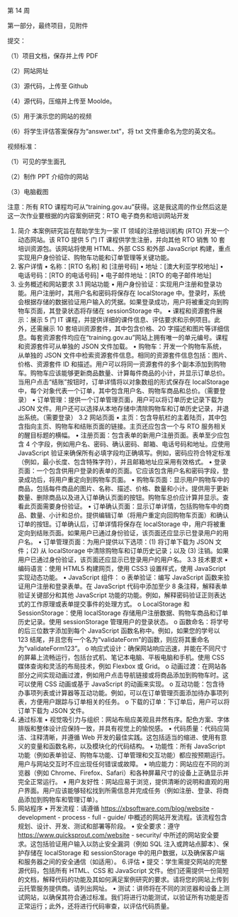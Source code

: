第 14 周

第一部分，最终项目，见附件

提交：

（1）项目文档，保存并上传 PDF

（2）网站网址

（3）源代码，上传至 Github

（4）源代码，压缩并上传至 Moolde。

（5）用于演示您的网站的视频

（6）将学生评估答案保存为“answer.txt”，将 txt 文件重命名为您的英文名。

视频标准：

（1）可见的学生面孔

（2）制作 PPT 介绍你的网站

（3）电脑截图

注意：所有 RTO 课程均可从“training.gov.au”获得。这是我这周的作业然后这是这一次作业要根据的内容案例研究：RTO 电子商务和培训网站开发
1. 简介
本案例研究旨在帮助学生为一家 IT 领域的注册培训机构 (RTO) 开发一个动态网站。该 RTO 提供 5 门 IT 课程供学生注册，并向其他 RTO 销售 10 套培训资源包。该网站将使用 HTML、外部 CSS 和外部 JavaScript 构建，重点实现用户身份验证、购物车功能和订单管理等关键功能。
2. 客户详情
• 名称：[RTO 名称] 和 [注册号码]
• 地址：[澳大利亚学校地址]
• 电话号码：[RTO 的电话号码]
• 电子邮件地址：[RTO 的电子邮件地址]
3. 业务概述和网站要求
3.1 网站功能
• 用户身份验证：实现用户注册和登录功能。用户注册时，其用户名和密码将保存在 localStorage 中。登录时，系统会根据存储的数据验证用户输入的凭据。如果登录成功，用户将被重定向到购物车页面，其登录状态将存储在 sessionStorage 中。
• 课程和资源套件展示：展示 5 门 IT 课程，并提供详细的课件信息、评估要求和示例项目。此外，还需展示 10 套培训资源套件，其中包含价格、20 字描述和图片等详细信息。每套资源套件均应在“training.gov.au”网站上拥有唯一的单元编号。课程和资源套件可从单独的 JSON 文件加载。
• 购物车：开发一个购物车系统，从单独的 JSON 文件中检索资源套件信息。相同的资源套件信息包括：图片、价格、资源套件 ID 和描述。用户可以将同一资源套件的多个副本添加到购物车。购物车应该能够更新商品数量、计算每件商品的小计，并显示订单总价。当用户点击“结账”按钮时，订单详情将以对象数组的形式保存在 localStorage 中，每个对象代表一个订单，其中包含用户名、购物车商品和总价。（需要登录）
• 订单管理：提供一个订单管理页面，用户可以将订单历史记录下载为 JSON 文件。用户还可以选择从本地存储中清除购物车和订单历史记录，并退出系统。（需要登录）
3.2 网站页面
• 主页：包含导航栏的主着陆页，其中包含指向主页、购物车和结账页面的链接。主页还应包含一个与 RTO 服务相关的醒目标题的横幅。
• 注册页面：包含表单的新用户注册页面。表单至少应包含 4 个字段，例如用户名、密码、确认密码、邮箱、电话号码和地址。应使用 JavaScript 验证来确保所有必填字段均正确填写。例如，密码应符合特定标准（例如，最小长度、包含特殊字符），并且邮箱地址应采用有效格式。
• 登录页面：一个包含供用户登录的表单的页面。它应该包含用户名和密码字段，登录成功后，将用户重定向到购物车页面。
• 购物车页面：显示用户购物车中的商品，包括每件商品的图片、名称、描述、价格、数量和小计。提供用于更新数量、删除商品以及进入订单确认页面的按钮。购物车总价应计算并显示。查看此页面需要身份验证。
• 订单确认页面：显示订单详情，包括购物车中的商品、数量、小计和总价。提供编辑订单（将用户重定向回购物车页面）和确认订单的按钮。订单确认后，订单详情将保存在 localStorage 中，用户将被重定向到结账页面。如果用户已通过身份验证，该页面还应显示已登录用户的用户名。
• 订单管理页面：为用户提供以下选项：(1) 将订单下载为 JSON 文件；(2) 从 localStorage 中清除购物车和订单历史记录；以及 (3) 注销。如果用户已通过身份验证，该页面还应显示已登录用户的用户名。
3.3 技术要求
• 编码语言：使用 HTML5 构建网页，使用 CSS3 设置样式，使用 JavaScript 实现动态功能。
• JavaScript 组件：
o 表单验证：编写 JavaScript 函数来验证用户注册和登录表单。在 JavaScript 代码中添加至少 8 条注释，解释表单验证关键部分和其他 JavaScript 功能的功能。例如，解释密码验证正则表达式的工作原理或表单提交事件的处理方式。
o LocalStorage 和 SessionStorage：使用 localStorage 存储用户注册数据、购物车商品和订单历史记录。使用 sessionStorage 管理用户的登录状态。
o 函数命名：将学号的后三位数字添加到每个 JavaScript 函数名称中。例如，如果您的学号以 123 结尾，并且您有一个名为“validateForm”的函数，则应将其重命名为“validateForm123”。
o 响应式设计：确保网站响应迅速，并能在不同尺寸的屏幕上流畅运行，包括台式机、笔记本电脑、平板电脑和手机。使用 CSS 媒体查询和灵活的布局技术，例如 Flexbox 或 Grid。
o 动画过渡：在网站各部分之间实现动画过渡，例如用户点击导航链接或将商品添加到购物车时。这可以使用 CSS 动画或基于 JavaScript 的动画来实现。
o 互动功能：包含待办事项列表或计算器等互动功能。例如，可以在订单管理页面添加待办事项列表，方便用户跟踪与订单相关的任务。
o 下载的订单：下订单后，用户可以将订单下载为 JSON 文件。
4. 通过标准
• 视觉吸引力与组织：网站布局应美观且井然有序。配色方案、字体排版和整体设计应保持一致，并具有视觉上的愉悦感。
• 代码质量：代码应简洁、注释清晰，并遵循 Web 开发的最佳实践。这包括适当的缩进、使用有意义的变量和函数名称，以及模块化的代码结构。
• 功能性：所有 JavaScript 功能（例如表单验证、购物车功能、订单管理和交互功能）都应按预期运行。用户与网站交互时不应出现任何错误或故障。
• 响应能力：网站应在不同的浏览器（例如 Chrome、Firefox、Safari）和各种屏幕尺寸的设备上正确显示并完全正常运行。
• 用户友好性：网站应易于浏览，提供清晰的说明和直观的用户界面。用户应该能够轻松找到所需信息并完成任务（例如注册、登录、将商品添加到购物车和管理订单）。
5. 网站程序
• 开发流程：请遵循 https://xbsoftware.com/blog/website - development - process - full - guide/ 中概述的网站开发流程。该流程包含规划、设计、开发、测试和部署等阶段。
• 安全要求：遵守 https://www.quicksprout.com/website - security/ 中所述的网站安全要求。这包括验证用户输入以防止安全漏洞（例如 SQL 注入或跨站点脚本）、保护存储在 localStorage 和 sessionStorage 中的用户数据，以及确保客户端和服务器之间的安全通信（如适用）。
6.评估
• 提交：学生需提交网站的完整源代码，包括所有 HTML、CSS 和 JavaScript 文件。他们还需提供一份简短的文档，解释代码的功能及其如何满足案例研究的要求。请将您的网站上传到云托管服务提供商。请列出网址。
• 测试：讲师将在不同的浏览器和设备上测试网站，以确保其符合通过标准。我们将进行功能测试，以验证所有功能是否正常运行；此外，还将进行代码审查，以评估代码质量。
